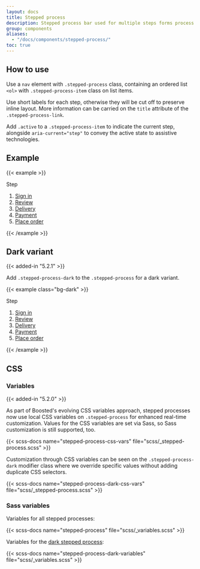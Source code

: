```yaml
---
layout: docs
title: Stepped process
description: Stepped process bar used for multiple steps forms process
group: components
aliases:
  - "/docs/components/stepped-process/"
toc: true
---
```


## How to use

Use a `nav` element with `.stepped-process` class, containing an ordered list `<ol>` with `.stepped-process-item` class on list items.

Use short labels for each step, otherwise they will be cut off to preserve inline layout. More information can be carried on the `title` attribute of the `.stepped-process-link`.

Add `.active` to a `.stepped-process-item` to indicate the current step, alongside `aria-current="step"` to convey the active state to assistive technologies.

## Example

{{< example >}}
<nav class="stepped-process" aria-label="Checkout process">
  <p class="float-start mt-2 me-2 fw-bold d-sm-none">Step</p>
  <ol>
    <li class="stepped-process-item">
      <a class="stepped-process-link" href="#" title="1. Sign in">Sign in</a>
    </li>
    <li class="stepped-process-item active">
      <a class="stepped-process-link" href="#" title="2. Review" aria-current="step">Review</a>
    </li>
    <li class="stepped-process-item">
      <a class="stepped-process-link" href="#" title="3. Delivery">Delivery</a>
    </li>
    <li class="stepped-process-item">
      <a class="stepped-process-link" href="#" title="4. Payment">Payment</a>
    </li>
    <li class="stepped-process-item">
      <a class="stepped-process-link" href="#" title="5. Place order">Place order</a>
    </li>
  </ol>
</nav>
{{< /example >}}

## Dark variant

{{< added-in "5.2.1" >}}

Add `.stepped-process-dark` to the `.stepped-process` for a dark variant.

{{< example class="bg-dark" >}}
<nav class="stepped-process stepped-process-dark" aria-label="Checkout process">
  <p class="float-start mt-2 me-2 fw-bold d-sm-none">Step</p>
  <ol>
    <li class="stepped-process-item">
      <a class="stepped-process-link" href="#" title="1. Sign in">Sign in</a>
    </li>
    <li class="stepped-process-item active">
      <a class="stepped-process-link" href="#" title="2. Review" aria-current="step">Review</a>
    </li>
    <li class="stepped-process-item">
      <a class="stepped-process-link" href="#" title="3. Delivery">Delivery</a>
    </li>
    <li class="stepped-process-item">
      <a class="stepped-process-link" href="#" title="4. Payment">Payment</a>
    </li>
    <li class="stepped-process-item">
      <a class="stepped-process-link" href="#" title="5. Place order">Place order</a>
    </li>
  </ol>
</nav>
{{< /example >}}

## CSS

### Variables

{{< added-in "5.2.0" >}}

As part of Boosted's evolving CSS variables approach, stepped processes now use local CSS variables on `.stepped-process` for enhanced real-time customization. Values for the CSS variables are set via Sass, so Sass customization is still supported, too.

{{< scss-docs name="stepped-process-css-vars" file="scss/_stepped-process.scss" >}}

Customization through CSS variables can be seen on the `.stepped-process-dark` modifier class where we override specific values without adding duplicate CSS selectors.

{{< scss-docs name="stepped-process-dark-css-vars" file="scss/_stepped-process.scss" >}}

### Sass variables

Variables for all stepped processes:

{{< scss-docs name="stepped-process" file="scss/_variables.scss" >}}

Variables for the [dark stepped process](#dark-variant):

{{< scss-docs name="stepped-process-dark-variables" file="scss/_variables.scss" >}}
